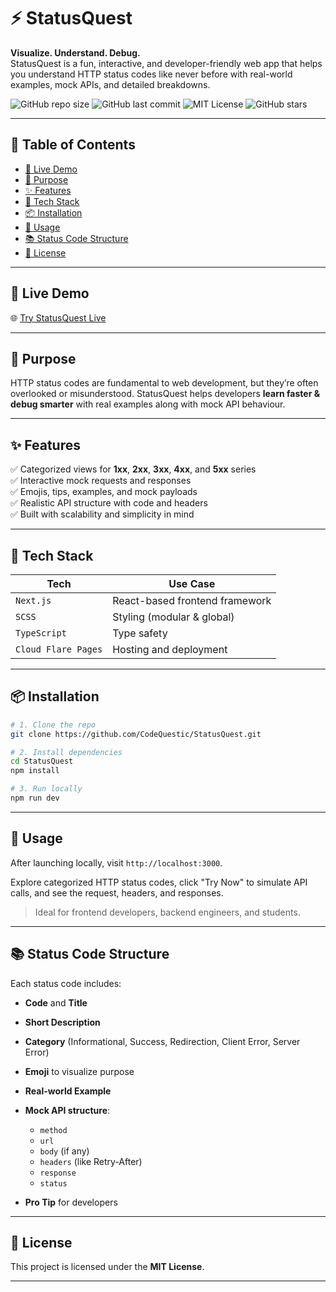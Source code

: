 # ⚡ StatusQuest

**Visualize. Understand. Debug.**  
StatusQuest is a fun, interactive, and developer-friendly web app that helps you understand HTTP status codes like never before with real-world examples, mock APIs, and detailed breakdowns.

![GitHub repo size](https://img.shields.io/github/repo-size/codequestic/StatusQuest?color=blue)
![GitHub last commit](https://img.shields.io/github/last-commit/codequestic/StatusQuest)
![MIT License](https://img.shields.io/github/license/codequestic/StatusQuest)
![GitHub stars](https://img.shields.io/github/stars/codequestic/StatusQuest?style=flat)

---

## 📘 Table of Contents

- [🚀 Live Demo](#-live-demo)
- [🎯 Purpose](#-purpose)
- [✨ Features](#-features)
- [🧩 Tech Stack](#-tech-stack)
- [📦 Installation](#-installation)
- [🧪 Usage](#-usage)
- [📚 Status Code Structure](#-status-code-structure)
- [📜 License](#-license)

---

## 🚀 Live Demo

🌐 [Try StatusQuest Live](https://statusquest.pages.dev)

---

## 🎯 Purpose

HTTP status codes are fundamental to web development, but they’re often overlooked or misunderstood. StatusQuest helps developers **learn faster & debug smarter** with real examples along with mock API behaviour.

---

## ✨ Features

✅ Categorized views for **1xx**, **2xx**, **3xx**, **4xx**, and **5xx** series  
✅ Interactive mock requests and responses  
✅ Emojis, tips, examples, and mock payloads  
✅ Realistic API structure with code and headers  
✅ Built with scalability and simplicity in mind

---

## 🧩 Tech Stack

| Tech         | Use Case                        |
|--------------|---------------------------------|
| `Next.js`    | React-based frontend framework  |
| `SCSS`       | Styling (modular & global)      |
| `TypeScript` | Type safety                     |
| `Cloud Flare Pages`     | Hosting and deployment          |

---

## 📦 Installation

```bash
# 1. Clone the repo
git clone https://github.com/CodeQuestic/StatusQuest.git

# 2. Install dependencies
cd StatusQuest
npm install

# 3. Run locally
npm run dev
````

---

## 🧪 Usage

After launching locally, visit `http://localhost:3000`.

Explore categorized HTTP status codes, click "Try Now" to simulate API calls, and see the request, headers, and responses.

> Ideal for frontend developers, backend engineers, and students.

---

## 📚 Status Code Structure

Each status code includes:

* **Code** and **Title**
* **Short Description**
* **Category** (Informational, Success, Redirection, Client Error, Server Error)
* **Emoji** to visualize purpose
* **Real-world Example**
* **Mock API structure**:

  * `method`
  * `url`
  * `body` (if any)
  * `headers` (like Retry-After)
  * `response`
  * `status`
* **Pro Tip** for developers

---

## 📜 License

This project is licensed under the **MIT License**.

---
